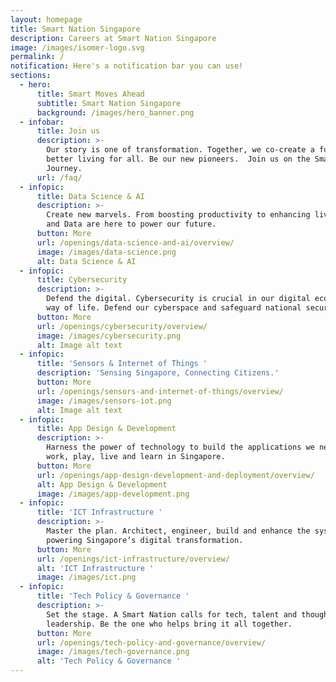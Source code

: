 ```yaml
---
layout: homepage
title: Smart Nation Singapore
description: Careers at Smart Nation Singapore
image: /images/isomer-logo.svg
permalink: /
notification: Here's a notification bar you can use!
sections:
  - hero:
      title: Smart Moves Ahead
      subtitle: Smart Nation Singapore
      background: /images/hero_banner.png
  - infobar:
      title: Join us
      description: >-
        Our story is one of transformation. Together, we co-create a future of
        better living for all. Be our new pioneers.  Join us on the Smartnation
        Journey.
      url: /faq/
  - infopic:
      title: Data Science & AI
      description: >-
        Create new marvels. From boosting productivity to enhancing lives, AI
        and Data are here to power our future. 
      button: More
      url: /openings/data-science-and-ai/overview/
      image: /images/data-science.png
      alt: Data Science & AI
  - infopic:
      title: Cybersecurity
      description: >-
        Defend the digital. Cybersecurity is crucial in our digital economy and
        way of life. Defend our cyberspace and safeguard national security. 
      button: More
      url: /openings/cybersecurity/overview/
      image: /images/cybersecurity.png
      alt: Image alt text
  - infopic:
      title: 'Sensors & Internet of Things '
      description: 'Sensing Singapore, Connecting Citizens.'
      button: More
      url: /openings/sensors-and-internet-of-things/overview/
      image: /images/sensors-iot.png
      alt: Image alt text
  - infopic:
      title: App Design & Development
      description: >-
        Harness the power of technology to build the applications we need to
        work, play, live and learn in Singapore.
      button: More
      url: /openings/app-design-development-and-deployment/overview/
      alt: App Design & Development
      image: /images/app-development.png
  - infopic:
      title: 'ICT Infrastructure '
      description: >-
        Master the plan. Architect, engineer, build and enhance the systems
        powering Singapore’s digital transformation.
      button: More
      url: /openings/ict-infrastructure/overview/
      alt: 'ICT Infrastructure '
      image: /images/ict.png
  - infopic:
      title: 'Tech Policy & Governance '
      description: >-
        Set the stage. A Smart Nation calls for tech, talent and thought
        leadership. Be the one who helps bring it all together.
      button: More
      url: /openings/tech-policy-and-governance/overview/
      image: /images/tech-governance.png
      alt: 'Tech Policy & Governance '
---
```

